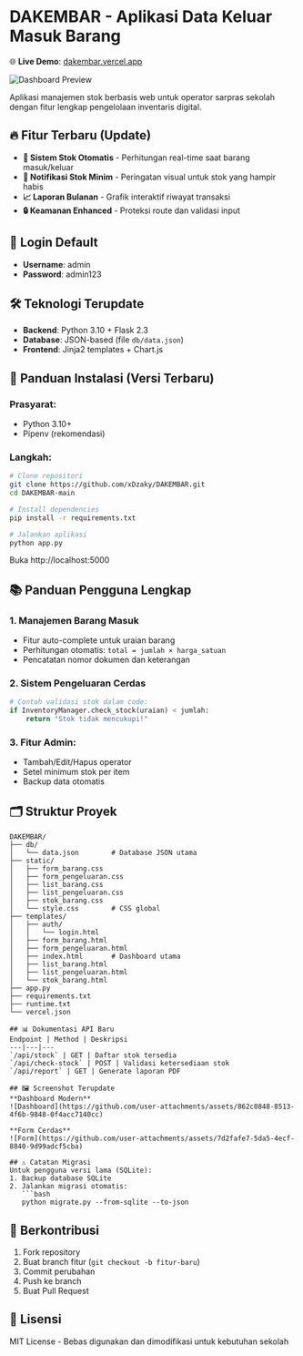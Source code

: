 # DAKEMBAR - Aplikasi Data Keluar Masuk Barang

🌐 **Live Demo**: [dakembar.vercel.app](https://dakembar.vercel.app)

![Dashboard Preview](https://github.com/user-attachments/assets/862c0848-8513-4f6b-9848-0f4acc7140cc)

Aplikasi manajemen stok berbasis web untuk operator sarpras sekolah dengan fitur lengkap pengelolaan inventaris digital.

## 🔥 Fitur Terbaru (Update)
- **🔄 Sistem Stok Otomatis** - Perhitungan real-time saat barang masuk/keluar
- **🚨 Notifikasi Stok Minim** - Peringatan visual untuk stok yang hampir habis
- **📈 Laporan Bulanan** - Grafik interaktif riwayat transaksi
- **🔒 Keamanan Enhanced** - Proteksi route dan validasi input

## 🔐 Login Default
- **Username**: admin
- **Password**: admin123

## 🛠 Teknologi Terupdate
- **Backend**: Python 3.10 + Flask 2.3
- **Database**: JSON-based (file `db/data.json`)
- **Frontend**: Jinja2 templates + Chart.js

## 🚀 Panduan Instalasi (Versi Terbaru)

### Prasyarat:
- Python 3.10+
- Pipenv (rekomendasi)

### Langkah:
```bash
# Clone repositori
git clone https://github.com/xDzaky/DAKEMBAR.git
cd DAKEMBAR-main

# Install dependencies
pip install -r requirements.txt

# Jalankan aplikasi
python app.py
```
Buka http://localhost:5000

## 📚 Panduan Pengguna Lengkap

### 1. Manajemen Barang Masuk
- Fitur auto-complete untuk uraian barang
- Perhitungan otomatis: `total = jumlah × harga_satuan`
- Pencatatan nomor dokumen dan keterangan

### 2. Sistem Pengeluaran Cerdas
```python
# Contoh validasi stok dalam code:
if InventoryManager.check_stock(uraian) < jumlah:
    return "Stok tidak mencukupi!"
```

### 3. Fitur Admin:
- Tambah/Edit/Hapus operator
- Setel minimum stok per item
- Backup data otomatis

## 🗂 Struktur Proyek 
```
DAKEMBAR/
├── db/
│   └── data.json        # Database JSON utama
├── static/
│   ├── form_barang.css
│   ├── form_pengeluaran.css
│   ├── list_barang.css  
│   ├── list_pengeluaran.css
│   ├── stok_barang.css
│   └── style.css        # CSS global
├── templates/
│   ├── auth/
│   │   └── login.html
│   ├── form_barang.html
│   ├── form_pengeluaran.html
│   ├── index.html       # Dashboard utama
│   ├── list_barang.html
│   ├── list_pengeluaran.html
│   └── stok_barang.html
├── app.py               
├── requirements.txt     
├── runtime.txt          
└── vercel.json          

## 📊 Dokumentasi API Baru
Endpoint | Method | Deskripsi
---|---|---
`/api/stock` | GET | Daftar stok tersedia
`/api/check-stock` | POST | Validasi ketersediaan stok
`/api/report` | GET | Generate laporan PDF

## 🖼 Screenshot Terupdate
**Dashboard Modern**  
![Dashboard](https://github.com/user-attachments/assets/862c0848-8513-4f6b-9848-0f4acc7140cc)

**Form Cerdas**  
![Form](https://github.com/user-attachments/assets/7d2fafe7-5da5-4ecf-8840-9d99adcf5cba)

## ⚠️ Catatan Migrasi
Untuk pengguna versi lama (SQLite):
1. Backup database SQLite
2. Jalankan migrasi otomatis:
   ```bash
   python migrate.py --from-sqlite --to-json
   ```

## 🤝 Berkontribusi
1. Fork repository
2. Buat branch fitur (`git checkout -b fitur-baru`)
3. Commit perubahan
4. Push ke branch
5. Buat Pull Request

## 📜 Lisensi
MIT License - Bebas digunakan dan dimodifikasi untuk kebutuhan sekolah
